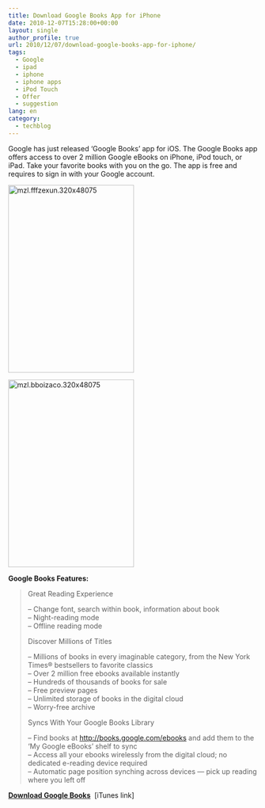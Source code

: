 ```yaml
---
title: Download Google Books App for iPhone
date: 2010-12-07T15:28:00+00:00
layout: single
author_profile: true
url: 2010/12/07/download-google-books-app-for-iphone/
tags:
  - Google
  - ipad
  - iphone
  - iphone apps
  - iPod Touch
  - Offer
  - suggestion
lang: en
category: 
  - techblog
---
```

Google has just released ‘Google Books’ app for iOS. The Google Books app offers access to over 2 million Google eBooks on iPhone, iPod touch, or iPad. Take your favorite books with you on the go. The app is free and requires to sign in with your Google account.

[<img title="mzl.fffzexun.320x48075" border="0" alt="mzl.fffzexun.320x48075" src="http://lh3.ggpht.com/_vaUVXcmC3OI/TP5LoD_AxII/AAAAAAAADa0/Do9wWWKZ9lo/mzl.fffzexun.320x48075_thumb%5B3%5D.jpg?imgmax=800" width="254" height="379" />](http://lh5.ggpht.com/_vaUVXcmC3OI/TP5LmaXRVWI/AAAAAAAADaw/1V1wXIcYvds/s1600-h/mzl.fffzexun.320x48075%5B7%5D.jpg)

[<img title="mzl.bboizaco.320x48075" border="0" alt="mzl.bboizaco.320x48075" src="http://lh6.ggpht.com/_vaUVXcmC3OI/TP5LsfyabrI/AAAAAAAADa8/uC99i3snYR0/mzl.bboizaco.320x48075_thumb%5B1%5D.jpg?imgmax=800" width="254" height="379" />](http://lh5.ggpht.com/_vaUVXcmC3OI/TP5LqPYyB3I/AAAAAAAADa4/qu16QL79CrY/s1600-h/mzl.bboizaco.320x48075%5B3%5D.jpg)

**Google Books Features:**

> Great Reading Experience
> 
> – Change font, search within book, information about book  
> – Night-reading mode  
> – Offline reading mode
> 
> Discover Millions of Titles
> 
> – Millions of books in every imaginable category, from the New York Times® bestsellers to favorite classics  
> – Over 2 million free ebooks available instantly  
> – Hundreds of thousands of books for sale  
> – Free preview pages  
> – Unlimited storage of books in the digital cloud  
> – Worry-free archive
> 
> Syncs With Your Google Books Library
> 
> – Find books at http://books.google.com/ebooks and add them to the ‘My Google eBooks’ shelf to sync  
> – Access all your ebooks wirelessly from the digital cloud; no dedicated e-reading device required  
> – Automatic page position synching across devices — pick up reading where you left off

[**Download Google Books**](http://itunes.apple.com/us/app/google-books/id400989007?mt=8)  [iTunes link]